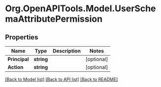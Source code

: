 # Org.OpenAPITools.Model.UserSchemaAttributePermission

## Properties

Name | Type | Description | Notes
------------ | ------------- | ------------- | -------------
**Principal** | **string** |  | [optional] 
**Action** | **string** |  | [optional] 

[[Back to Model list]](../README.md#documentation-for-models) [[Back to API list]](../README.md#documentation-for-api-endpoints) [[Back to README]](../README.md)

